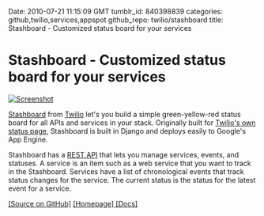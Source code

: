 Date: 2010-07-21 11:15:09 GMT
tumblr_id: 840398839
categories: github,twilio,services,appspot
github_repo: twilio/stashboard
title: Stashboard - Customized status board for your services

# Stashboard - Customized status board for your services

[![Screenshot](http://www.stashboard.org/images/screenshot.png)](http://stashboard.org)

[Stashboard](http://github.com/twilio/stashboard) from [Twilio](http://twilio.com) let's you build a simple green-yellow-red status board for all APIs and services in your stack. Originally built for [Twilio's own status page](http://github.com/twilio/stashboard), Stashboard is built in Django and deploys easily to Google's App Engine.

Stashboard has a [REST API](http://stashboard.appspot.com/documentation/rest) that lets you manage services, events, and statuses. A service is an item such as a web service that you want to track in the Stashboard. Services have a list of chronological events that track status changes for the service. The current status is the status for the latest event for a service. 

[[Source on GitHub]](http://github.com/twilio/stashboard) [[Homepage] ](http://stashboard.org)[[Docs]](http://stashboard.appspot.com/documentation/overview)
